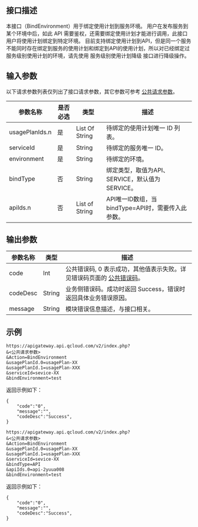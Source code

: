 ## 接口描述
本接口（BindEnvironment）用于绑定使用计划到服务环境。
用户在发布服务到某个环境中后，如此 API 需要鉴权，还需要绑定使用计划才能进行调用，此接口用户将使用计划绑定到特定环境。
目前支持绑定使用计划到API，但是同一个服务不能同时存在绑定到服务的使用计划和绑定到API的使用计划，所以对已经绑定过服务级别使用计划的环境，请先使用 服务级别使用计划降级 接口进行降级操作。

## 输入参数

以下请求参数列表仅列出了接口请求参数，其它参数可参考 [公共请求参数](/document/api/213/6976)。

| 参数名称           | 是否必选 | 类型             | 描述              |
| -------------- | ---- | -------------- | --------------- |
| usagePlanIds.n | 是    | List Of String | 待绑定的使用计划唯一 ID 列表。 |
| serviceId      | 是    | String         | 待绑定的服务唯一 ID。     |
| environment    | 是    | String         | 待绑定的环境。         |
| bindType	  | 否    | String | 绑定类型，取值为API、SERVICE，默认值为SERVICE。|
| apiIds.n            | 否    | List of String | API唯一ID数组，当bindType=API时，需要传入此参数。|

## 输出参数

| 参数名称     | 类型     | 描述                                       |
| -------- | ------ | ---------------------------------------- |
| code     | Int    | 公共错误码, 0 表示成功，其他值表示失败。详见错误码页面的 <a href="https://cloud.tencent.com/doc/api/372/%E9%94%99%E8%AF%AF%E7%A0%81#1.E3.80.81.E5.85.AC.E5.85.B1.E9.94.99.E8.AF.AF.E7.A0.81" title="公共错误码">公共错误码</a>。 |
| codeDesc | String | 业务侧错误码。成功时返回 Success，错误时返回具体业务错误原因。       |
| message  | String | 模块错误信息描述，与接口相关。                          |

## 示例 
```
https://apigateway.api.qcloud.com/v2/index.php?
&<公共请求参数>
&Action=BindEnvironment
&usagePlanId.0=usagePlan-XX
&usagePlanId.1=usagePlan-XXX
&serviceId=sevice-XX
&bindEnvironment=test
```
返回示例如下：
```
{
    "code":"0",
    "message":"",
    "codeDesc":"Success",      
}
```


```
https://apigateway.api.qcloud.com/v2/index.php?
&<公共请求参数>
&Action=BindEnvironment
&usagePlanId.0=usagePlan-XX
&usagePlanId.1=usagePlan-XXX
&serviceId=sevice-XX
&bindType=API
&apiIds.0=api-2yuua008
&bindEnvironment=test
```
返回示例如下：
```
{
    "code":"0",
    "message":"",
    "codeDesc":"Success",      
}
```




